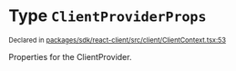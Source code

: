 # Type `ClientProviderProps`
<sub>Declared in [packages/sdk/react-client/src/client/ClientContext.tsx:53](https://github.com/dxos/dxos/blob/516b7546a/packages/sdk/react-client/src/client/ClientContext.tsx#L53)</sub>


Properties for the ClientProvider.



